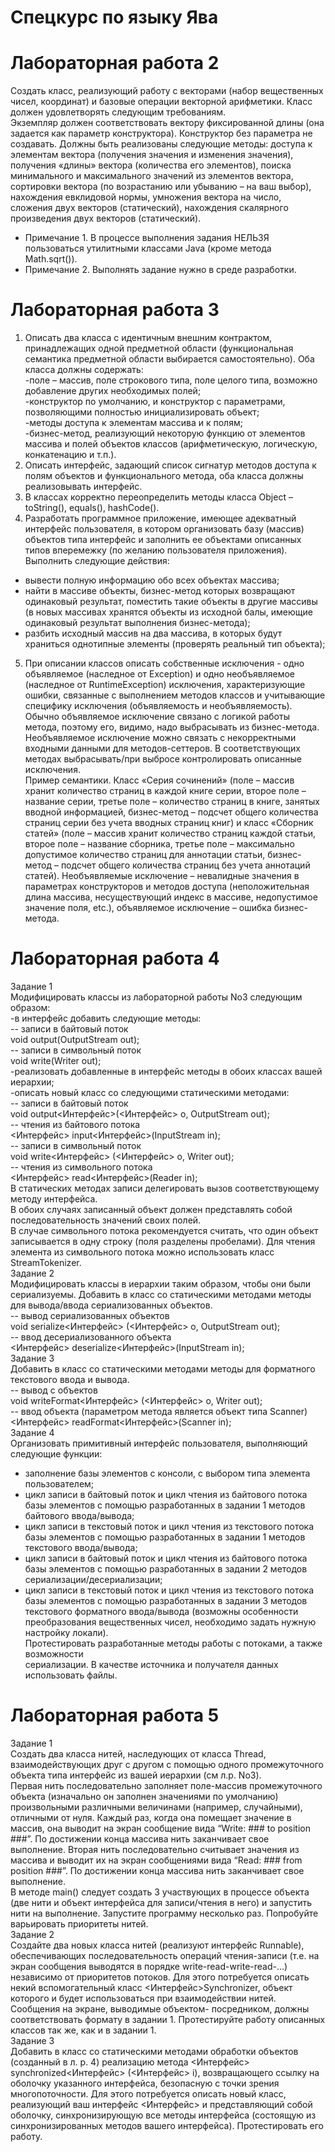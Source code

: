 # Спецкурс по языку Ява  
# Лабораторная работа 2
Создать класс, реализующий работу с векторами (набор вещественных чисел, координат)
и базовые операции векторной арифметики. Класс должен удовлетворять следующим
требованиям.  
Экземпляр должен соответствовать вектору фиксированной длины (она задается как
параметр конструктора). Конструктор без параметра не создавать.
Должны быть реализованы следующие методы:
доступа к элементам вектора (получения значения и изменения значения),
получения «длины» вектора (количества его элементов),
поиска минимального и максимального значений из элементов вектора,
сортировки вектора (по возрастанию или убыванию – на ваш выбор),
нахождения евклидовой нормы, умножения вектора на число,
сложения двух векторов (статический), нахождения скалярного произведения двух векторов (статический).  
* Примечание 1. В процессе выполнения задания НЕЛЬЗЯ пользоваться утилитными
классами Java (кроме метода Math.sqrt()).
* Примечание 2. Выполнять задание нужно в среде разработки.
# Лабораторная работа 3  
1. Описать два класса с идентичным внешним контрактом, принадлежащих одной
предметной области (функциональная семантика предметной области выбирается
самостоятельно). Оба класса должны содержать:  
-поле – массив, поле строкового типа, поле целого типа, возможно добавление других
необходимых полей;  
-конструктор по умолчанию, и конструктор с параметрами, позволяющими полностью
инициализировать объект;  
-методы доступа к элементам массива и к полям;  
-бизнес-метод, реализующий некоторую функцию от элементов массива и полей
объектов классов (арифметическую, логическую, конкатенацию и т.п.).  
2. Описать интерфейс, задающий список сигнатур методов доступа к полям объектов и
функционального метода, оба класса должны реализовывать интерфейс.  
3. В классах корректно переопределить методы класса Object – toString(), equals(),
hashCode().  
4. Разработать программное приложение, имеющее адекватный интерфейс пользователя,
в котором организовать базу (массив) объектов типа интерфейс и заполнить ее объектами
описанных типов вперемежку (по желанию пользователя приложения). Выполнить
следующие действия:  
- вывести полную информацию обо всех объектах массива;  
- найти в массиве объекты, бизнес-метод которых возвращают одинаковый результат,
поместить такие объекты в другие массивы (в новых массивах хранятся объекты из исходной
балы, имеющие одинаковый результат выполнения бизнес-метода);  
- разбить исходный массив на два массива, в которых будут храниться однотипные
элементы (проверять реальный тип объекта);  
5. При описании классов описать собственные исключения - одно объявляемое
(наследное от Exception) и одно необъявляемое (наследное от RuntimeException) исключения,
характеризующие ошибки, связанные с выполнением методов классов и учитывающие
специфику исключения (объявляемость и необъявляемость). Обычно объявляемое
исключение связано с логикой работы метода, поэтому его, видимо, надо выбрасывать из
бизнес-метода. Необъявляемое исключение можно связать с некорректными входными
данными для методов-сеттеров. В соответствующих методах выбрасывать/при выбросе
контролировать описанные исключения.  
Пример семантики. Класс «Серия сочинений» (поле – массив хранит количество страниц
в каждой книге серии, второе поле – название серии, третье поле – количество страниц в
книге, занятых вводной информацией, бизнес-метод – подсчет общего количества страниц
серии без учета вводных страниц книг) и класс «Сборник статей» (поле – массив хранит
количество страниц каждой статьи, второе поле – название сборника, третье поле –
максимально допустимое количество страниц для аннотации статьи, бизнес-метод – подсчет
общего количества страниц без учета аннотаций статей). Необъявляемые исключение –
невалидные значения в параметрах конструкторов и методов доступа (неположительная
длина массива, несуществующий индекс в массиве, недопустимое значение поля, etc.),
объявляемое исключение – ошибка бизнес-метода.
# Лабораторная работа 4  
Задание 1  
Модифицировать классы из лабораторной работы No3 следующим образом:  
-в интерфейс добавить следующие методы:  
-- записи в байтовый поток  
void output(OutputStream out);  
-- записи в символьный поток  
void write(Writer out);  
-реализовать добавленные в интерфейс методы в обоих классах вашей иерархии;  
-описать новый класс со следующими статическими методами:  
-- записи в байтовый поток  
void output<Интерфейс>(<Интерфейс> o, OutputStream out);  
-- чтения из байтового потока  
<Интерфейс> input<Интерфейс>(InputStream in);  
-- записи в символьный поток  
void write<Интерфейс> (<Интерфейс> o, Writer out);  
-- чтения из символьного потока  
<Интерфейс> read<Интерфейс>(Reader in);  
В статических методах записи делегировать вызов соответствующему методу
интерфейса.  
В обоих случаях записанный объект должен представлять собой последовательность
значений своих полей.  
В случае символьного потока рекомендуется считать, что один объект записывается в
одну строку (поля разделены пробелами). Для чтения элемента из символьного потока
можно использовать класс StreamTokenizer.  
Задание 2  
Модифицировать классы в иерархии таким образом, чтобы они были сериализуемы.
Добавить в класс со статическими методами методы для вывода/ввода сериализованных
объектов.  
-- вывод сериализованных объектов  
void serialize<Интерфейс> (<Интерфейс> o, OutputStream out);  
-- ввод десериализованного объекта  
<Интерфейс> deserialize<Интерфейс>(InputStream in);  
Задание 3  
Добавить в класс со статическими методами методы для форматного текстового ввода и
вывода.  
-- вывод с объектов  
void writeFormat<Интерфейс> (<Интерфейс> o, Writer out);  
-- ввод объекта (параметром метода является объект типа Scanner)  
<Интерфейс> readFormat<Интерфейс>(Scanner in);  
Задание 4  
Организовать примитивный интерфейс пользователя, выполняющий следующие
функции:  
- заполнение базы элементов с консоли, с выбором типа элемента пользователем;  
- цикл записи в байтовый поток и цикл чтения из байтового потока базы элементов с
помощью разработанных в задании 1 методов байтового ввода/вывода;  
- цикл записи в текстовый поток и цикл чтения из текстового потока базы элементов с
помощью разработанных в задании 1 методов текстового ввода/вывода;  
- цикл записи в байтовый поток и цикл чтения из байтового потока базы элементов с
помощью разработанных в задании 2 методов сериализации/десериализации;  
- цикл записи в текстовый поток и цикл чтения из текстового потока базы элементов с
помощью разработанных в задании 3 методов текстового форматного ввода/вывода
(возможны особенности преобразования вещественных чисел, необходимо задать нужную
настройку локали).  
Протестировать разработанные методы работы с потоками, а также возможности  
сериализации. В качестве источника и получателя данных использовать файлы.
# Лабораторная работа 5  
Задание 1  
Создать два класса нитей, наследующих от класса Thread, взаимодействующих друг с
другом с помощью одного промежуточного объекта типа интерфейс из вашей иерархии (см
л.р. No3).  
Первая нить последовательно заполняет поле-массив промежуточного объекта
(изначально он заполнен значениями по умолчанию) произвольными различными
величинами (например, случайными), отличными от нуля. Каждый раз, когда она помещает
значение в массив, она выводит на экран сообщение вида “Write: ### to position
###”. По достижении конца массива нить заканчивает свое выполнение.
Вторая нить последовательно считывает значения из массива и выводит их на экран
сообщениями вида “Read: ### from position ###”. По достижении конца массива
нить заканчивает свое выполнение.  
В методе main() следует создать 3 участвующих в процессе объекта (две нити и объект
интерфейса для записи/чтения в него) и запустить нити на выполнение. Запустите программу
несколько раз. Попробуйте варьировать приоритеты нитей.  
Задание 2  
Создайте два новых класса нитей (реализуют интерфейс Runnable), обеспечивающих
последовательность операций чтения-записи (т.е. на экран сообщения выводятся в порядке
write-read-write-read-...) независимо от приоритетов потоков. Для этого потребуется описать
некий вспомогательный класс <Интерфейс>Synchronizer, объект которого и будет
использоваться при взаимодействии нитей. Сообщения на экране, выводимые объектом-
посредником, должны соответствовать формату в задании 1. Протестируйте работу
описанных классов так же, как и в задании 1.  
Задание 3  
Добавить в класс со статическими методами обработки объектов (созданный в л. р. 4)
реализацию метода <Интерфейс> synchronized<Интерфейс> (<Интерфейс> i),
возвращающего ссылку на оболочку указанного интерфейса, безопасную с точки зрения
многопоточности. Для этого потребуется описать новый класс, реализующий ваш интерфейс
<Интерфейс> и представляющий собой оболочку, синхронизирующую все методы
интерфейса (состоящую из синхронизированных методов вашего интерфейса).
Протестировать его работу.
